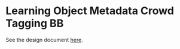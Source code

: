 # Learning Object Metadata Crowd Tagging BB

See the design document [here](docs/design-document.md).
